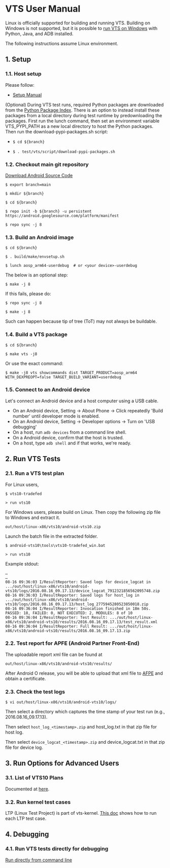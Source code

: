 # VTS User Manual

Linux is officially supported for building and running VTS. Building on Windows is not supported, but it is possible to [run VTS on Windows](#run_vts) with Python, Java, and ADB installed.

The following instructions assume Linux environment.

## 1. Setup

### 1.1. Host setup

Please follow:

* [Setup Manual](setup/index.md)

(Optional)
During VTS test runs, required Python packages are downloaded from the [Python Package Index](https://pypi.python.org/simple/). There is an option to instead install these packages from a local directory during test runtime by predownloading the packages. First run the lunch command, then set an environment variable VTS_PYPI_PATH as a new local directory to host the Python packages. Then run the download-pypi-packages.sh script:

* `$ cd ${branch}`

* `$ . test/vts/script/download-pypi-packages.sh`

### 1.2. Checkout main git repository

[Download Android Source Code](https://source.android.com/source/downloading.html)

`$ export branch=main`

`$ mkdir ${branch}`

`$ cd ${branch}`

`$ repo init -b ${branch} -u persistent https://android.googlesource.com/platform/manifest`

`$ repo sync -j 8`

### 1.3. Build an Android image

`$ cd ${branch}`

`$ . build/make/envsetup.sh`

`$ lunch aosp_arm64-userdebug  # or <your device>-userdebug`

The below is an optional step:

`$ make -j 8`

If this fails, please do:

`$ repo sync -j 8`

`$ make -j 8`

Such can happen because tip of tree (ToT) may not always be buildable.

### 1.4. Build a VTS package

`$ cd ${branch}`

`$ make vts -j8`

Or use the exact command:

`$ make -j8 vts showcommands dist TARGET_PRODUCT=aosp_arm64 WITH_DEXPREOPT=false TARGET_BUILD_VARIANT=userdebug`

### 1.5. Connect to an Android device

Let's connect an Android device and a host computer using a USB cable.

* On an Android device, Setting -> About Phone -> Click repeatedly 'Build number' until developer mode is enabled.
* On an Android device, Setting -> Developer options -> Turn on 'USB debugging'
* On a host, run `adb devices` from a command line shell.
* On a Android device, confirm that the host is trusted.
* On a host, type `adb shell` and if that works, we're ready.

## 2. Run VTS Tests

### <a name="run_vts" /> 2.1. Run a VTS test plan

For Linux users,

`$ vts10-tradefed`

`> run vts10`

For Windows users, please build on Linux. Then copy the following zip file to Windows and extract it.

`out/host/linux-x86/vts10/android-vts10.zip`

Launch the batch file in the extracted folder.

`$ android-vts10\tools\vts10-tradefed_win.bat`

`> run vts10`

Example stdout:

```
…
…
08-16 09:36:03 I/ResultReporter: Saved logs for device_logcat in .../out/host/linux-x86/vts10/android-vts10/logs/2016.08.16_09.17.13/device_logcat_7912321856562095748.zip
08-16 09:36:03 I/ResultReporter: Saved logs for host_log in .../out/host/linux-x86/vts10/android-vts10/logs/2016.08.16_09.17.13/host_log_2775945280523850018.zip
08-16 09:36:04 I/ResultReporter: Invocation finished in 18m 50s. PASSED: 18, FAILED: 0, NOT EXECUTED: 2, MODULES: 8 of 10
08-16 09:36:04 I/ResultReporter: Test Result: .../out/host/linux-x86/vts10/android-vts10/results/2016.08.16_09.17.13/test_result.xml
08-16 09:36:04 I/ResultReporter: Full Result: .../out/host/linux-x86/vts10/android-vts10/results/2016.08.16_09.17.13.zip
```

### 2.2. Test report for APFE (Android Partner Front-End)

The uploadable report xml file can be found at

`out/host/linux-x86/vts10/android-vts10/results/`

After Android O release, you will be able to upload that xml file to [AFPE](https://partner.android.com)
and obtain a certificate.

### 2.3. Check the test logs

`$ vi out/host/linux-x86/vts10/android-vts10/logs/`

Then select a directory which captures the time stamp of your test run (e.g., 2016.08.16_09.17.13).

Then select `host_log_<timestamp>.zip` and host_log.txt in that zip file for host log.

Then select `device_logcat_<timestamp>.zip` and device_logcat.txt in that zip file for device log.

## 3. Run Options for Advanced Users

### 3.1. List of VTS10 Plans

Documented at [here](../tools/vts-tradefed/res/config/plans.md).

### 3.2. Run kernel test cases

LTP (Linux Test Project) is part of vts-kernel.
[This doc](developer_testing/kernel/ltp.md) shows how to run each LTP test case.

## 4. Debugging

### 4.1. Run VTS tests directly for debugging

[Run directly from command line](testcase_develop_manual/run_vts_directly.md)
